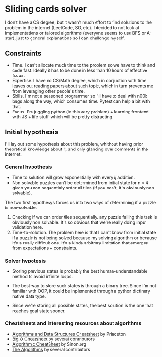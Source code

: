 # Sliding cards solver

I don't have a CS degree, but it wasn't much effort to find solutions to the problem in the internet (LeetCode, SO, etc). I decided to not look at implementations or tailored algorithms (everyone seems to use BFS or A-star), just to general explanations so I can challenge myself.

## Constraints

- Time. I can't allocate much time to the problem so we have to think and code fast. Ideally it has to be done in less than 10 hours of effective focus.
- Expertise. I have no CS/Math degree, which in conjuction with time leaves out reading papers about such topic, which in turn prevents me from leveraging other people's time.
- Skills. I'm not a seasoned programmer so I'll have to deal with n00b bugs along the way, which consumes time. Pytest can help a bit with that.
- Focus. I'm juggling python (ie this very problem) + learning frontend with JS + life stuff, which will be pretty distracting.

## Initial hypothesis

I'll lay out some hypothesis about this problem, whithout having prior theoretical knowledge about it, and only glancing over comments in the internet.

### General hypothesis

- Time to solution will grow exponentially with every *ij* addition.
- Non solvable puzzles can't be determined from initial state for n > 4 given you can sequentialy order all tiles (if you can't, it's obviously non-solvable).

The two first hypothesys forces us into two ways of determining if a puzzle is non-solvable.

1. Checking if we can order tiles sequentially. any puzzle failing this task is obviously non solvable. It's so obvious that we're really doing input validation here.
2. Time-to-solution. The problem here is that I can't know from initial state if a puzzle is not being solved because my solving algorithm or because it's a really difficult one. It's a kinda arbitrary limitation that emerges from expectations + constraints.

### Solver hypotesis

- Storing previous states is probably the best human-understandable method to avoid infinite loops.

- The best way to store such states is through a binary tree. Since I'm not familiar with OOP, it could be inplemented through a python dictinary native data type.

- Since we're storing all possible states, the best solution is the one that reaches goal state sooner.

### Cheatsheets and interesting resources about algorithms

- [Algorithms and Data Structures Cheatsheet](https://algs4.cs.princeton.edu/cheatsheet/) by Princeton
- [Big O Cheatsheet](https://www.bigocheatsheet.com/) by several contributors
- [Algorithmic CheatSheet](https://sinon.org/algorithms/) by Sinon.org
- [The Algorithms](https://the-algorithms.com) by several contributors